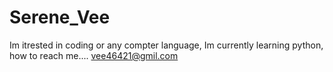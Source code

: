 # Serene_Vee
Im itrested in coding or any compter language,
Im currently learning python,
how to reach me.... vee46421@gmil.com
